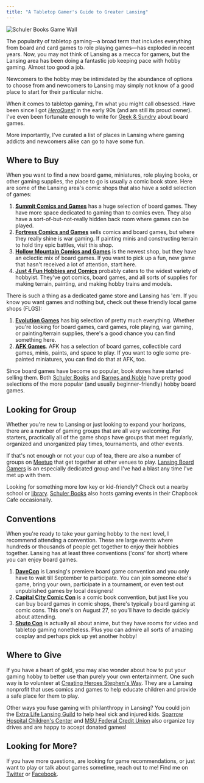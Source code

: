 ```yaml
---
title: "A Tabletop Gamer's Guide to Greater Lansing"
---
```


![][21]

The popularity of tabletop gaming&mdash;a broad term that includes everything from board and card games to role playing games&mdash;has exploded in recent years. Now, you may not think of Lansing as a mecca for gamers, but the Lansing area has been doing a fantastic job keeping pace with hobby gaming. Almost too good a job.

Newcomers to the hobby may be intimidated by the abundance of options to choose from and newcomers to Lansing may simply not know of a good place to start for their particular niche.

When it comes to tabletop gaming, I'm what you might call obsessed. Have been since I got *[HeroQuest][1]* in the early 90s (and am still its proud owner). I've even been fortunate enough to write for [Geek &amp; Sundry][2] about board games. 

More importantly, I've curated a list of places in Lansing where gaming addicts and newcomers alike can go to have some fun.

## Where to Buy

When you want to find a new board game, miniatures, role playing books, or other gaming supplies, the place to go is usually a comic book store. Here are some of the Lansing area's comic shops that also have a solid selection of games:

1. **[Summit Comics and Games][3]** has a huge selection of board games. They have more space dedicated to gaming than to comics even. They also have a sort-of-but-not-really hidden back room where games can be played.
2. **[Fortress Comics and Games][4]** sells comics and board games, but where they really shine is war gaming. If painting minis and constructing terrain to hold tiny epic battles, visit this shop.
3. **[Hollow Mountain Comics and Games][5]** is the newest shop, but they have an eclectic mix of board games. If you want to pick up a fun, new game that hasn't received a lot of attention, start here.
4. **[Just 4 Fun Hobbies and Comics][6]** probably caters to the widest variety of hobbyist. They've got comics, board games, and all sorts of supplies for making terrain, painting, and making hobby trains and models.

There is such a thing as a dedicated game store and Lansing has 'em. If you know you want games and nothing but, check out these friendly local game shops (FLGS):

1. **[Evolution Games][7]** has big selection of pretty much everything. Whether you're looking for board games, card games, role playing, war gaming, or painting/terrain supplies, there's a good chance you can find something here.
2. **[AFK Games][8]**. AFK has a selection of board games, collectible card games, minis, paints, and space to play. If you want to ogle some pre-painted miniatures, you can find do that at AFK, too.

Since board games have become so popular, book stores have started selling them. Both [Schuler Books][9] and [Barnes and Noble][10] have pretty good selections of the more popular (and usually beginner-friendly) hobby board games.

## Looking for Group

Whether you're new to Lansing or just looking to expand your horizons, there are a number of gaming groups that are all very welcoming. For starters, practically all of the game shops have groups that meet regularly, organized and unorganized play times, tournaments, and other events.

If that's not enough or not your cup of tea, there are also a number of groups on [Meetup][11] that get together at other venues to play. [Lansing Board Gamers][12] is an especially dedicated group and I've had a blast any time I've met up with them.

Looking for something more low key or kid-friendly? Check out a nearby school or [library][13]. [Schuler Books][9] also hosts gaming events in their Chapbook Cafe occasionally.

## Conventions

When you're ready to take your gaming hobby to the next level, I recommend attending a convention. These are large events where hundreds or thousands of people get together to enjoy their hobbies together. Lansing has at least three conventions ('cons' for short) where you can enjoy board games.

1. **[DaveCon][14]** is Lansing's premiere board game convention and you only have to wait till September to participate. You can join someone else's game, bring your own, participate in a tournament, or even test out unpublished games by local designers!
2. **[Capital City Comic Con][15]** is a comic book convention, but just like you can buy board games in comic shops, there's typically board gaming at comic cons. This one's on August 27, so you'll have to decide quickly about attending.
3. **[Shuto Con][16]** is actually all about anime, but they have rooms for video and tabletop gaming nonetheless. Plus you can admire all sorts of amazing cosplay and perhaps pick up yet another hobby!

## Where to Give

If you have a heart of gold, you may also wonder about how to put your gaming hobby to better use than purely your own entertainment. One such way is to volunteer at [Creating Heroes Stephen's Way][17]. They are a Lansing nonprofit that uses comics and games to help educate children and provide a safe place for them to play.

Other ways you fuse gaming with philanthropy in Lansing? You could join the [Extra Life Lansing Guild][18] to help heal sick and injured kids. [Sparrow Hospital Children's Center][19] and [MSU Federal Credit Union][20] also organize toy drives and are happy to accept donated games!

## Looking for More?

If you have more questions, are looking for game recommendations, or just want to play or talk about games sometime, reach out to me! Find me on [Twitter][22] or [Facebook][23].

[1]: https://www.youtube.com/watch?v=wC2QJa8olUk "HeroQuest 1991 Commercial on YouTube"
[2]: http://geekandsundry.com/author/erikgillespie/ "Gaming articles by Erik Gillespie on Geek and Sundry"
[3]: http://summitlansing.com/ "Summit Comics and Games Homepage"
[4]: http://lansing40kmagicandgames.com/ "Fortress Comics and Games Homepage"
[5]: http://www.hollowmountaincomics.com/ "Hollow Mountain Comics and Games Homepage"
[6]: http://just4funhobbies.net/ "Just 4 Fun Hobbies and Comics"
[7]: https://www.facebook.com/evogames "Evolution Games Homepage"
[8]: http://afk-games.com/ "AFK Games Homepage"
[9]: http://www.schulerbooks.com/ "Schuler Books Homepage"
[10]: http://www.barnesandnoble.com/ "Barnes and Noble Homepage"
[11]: https://www.meetup.com/topics/game-night/us/mi/lansing/ "Lansing Board Game Groups on Meetup.com"
[12]: http://www.lansingboardgamers.com/ "Lansing Board Gamers Homepage"
[13]: http://www.cadl.org/ "Capital Area District Library Homepage"
[14]: http://www.lansingboardgamers.com/DaveCon "DaveCon on the Lansing Board Gamers Homepage"
[15]: https://capcitycomiccon.com/ "Capital City Comic Con Homepage"
[16]: http://www.shutocon.com/ "Shuto Con Homepage"
[17]: http://www.creatingheroesstephensway.com/ "Creating Heroes Stephen's Way Homepage"
[18]: http://community.extra-life.org/lansing "Extra Life Lansing Guild Homepage"
[19]: http://www.sparrow.org/childrenscenter "Sparrow Hospital Children's Center Homepage"
[20]: https://www.msufcu.org/community/events/Sparrow_Toy_Drive "Michigan State University Federal Credit Union Toy Drive Homepage"
[21]: https://raw.githubusercontent.com/egillespie/guest-writing/master/unodeuce/schuler-game-wall.jpg "Schuler Books Game Wall"
[22]: https://twitter.com/eriklgillespie "Erik Gillespie on Twitter"
[23]: https://www.facebook.com/erik.gillespie.79 "Erik Gillespie on Facebook"
